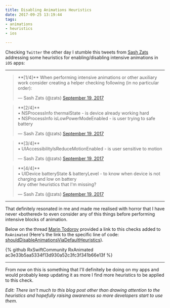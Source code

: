 ```yaml
---
title: Disabling Animations Heuristics
date: 2017-09-25 13:19:44
tags:
- animations
- heuristics
- ios

---
```


Checking `Twitter` the other day I stumble this tweets from [Sash Zats][sash] addressing some heuristics for enabling/disabling intensive animations in `iOS` apps:

---

<script async src="//platform.twitter.com/widgets.js" charset="utf-8"></script>
<blockquote class="twitter-tweet" data-lang="en"><p lang="en" dir="ltr">**[1/4]** When performing intensive animations or other auxiliary work consider creating a helper checking following (in no particular order):</p>&mdash; Sash Zats (@zats) <a href="https://twitter.com/zats/status/910125012157214721">September 19, 2017</a></blockquote>

<!--more-->

<blockquote class="twitter-tweet" data-lang="en"><p lang="en" dir="ltr">**[2/4]**<br>• NSProcessInfo thermalState - is device already working hard<br>• NSProcessInfo isLowPowerModeEnabled - is user trying to safe battery</p>&mdash; Sash Zats (@zats) <a href="https://twitter.com/zats/status/910125072764960773">September 19, 2017</a></blockquote>

<blockquote class="twitter-tweet" data-lang="en"><p lang="en" dir="ltr">**[3/4]**<br>• UIAccessibilityIsReduceMotionEnabled - is user sensitive to motion</p>&mdash; Sash Zats (@zats) <a href="https://twitter.com/zats/status/910125128385650694">September 19, 2017</a></blockquote>

<blockquote class="twitter-tweet" data-lang="en"><p lang="en" dir="ltr">**[4/4]**<br>• UIDevice batteryState &amp; batteryLevel - to know when device is not charging and low on battery<br>Any other heuristics that I&#39;m missing?</p>&mdash; Sash Zats (@zats) <a href="https://twitter.com/zats/status/910125225622224896">September 19, 2017</a></blockquote>

---

That definitely resonated in me and made me realised with horror that I have never «bothered» to even consider any of this things before performing intensive blocks of animation.

Below on the thread [Marin Todorov][marin] provided a link to this checks added to `RxAnimated` (Here's the link to the specific line of code: [shouldDisableAnimationsViaDefaultHeuristics][code]).

{% github RxSwiftCommunity RxAnimated ac3e33b5aa5334f13d930a52c3fc3f341b66e13f %}

---

From now on this is something that I'll definitely be doing on my apps and would probably keep updating it as more I find more heuristics to be applied to this check.

_Edit: There isn't much to this blog post other than drawing attention to the heuristics and hopefully raising awareness so more developers start to use them._

[sash]:https://twitter.com/zats
[marin]:https://twitter.com/icanzilb
[code]:https://github.com/RxSwiftCommunity/RxAnimated/blob/master/RxAnimated/Core/RxAnimated.swift#L95

</br>